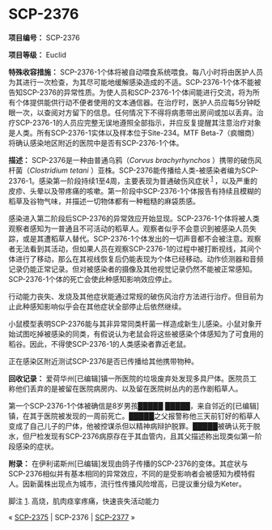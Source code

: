 # SCP-2376
                        


**项目编号：** SCP-2376

**项目等级：** Euclid

**特殊收容措施：** SCP-2376-1个体将被自动喂食系统喂食。每八小时将由医护人员为其进行一次检查，为其尽可能地缓解感染造成的不适。SCP-2376-1个体不能被告知SCP-2376的异常性质。为使人员和SCP-2376-1个体间能进行交流，将为所有个体提供能供行动不便者使用的文本通信器。在治疗时，医护人员应每5分钟眨眼一次，以查阅对方留下的信息。任何情况下不得将病患带出房间或加以丢弃。治疗SCP-2376-1的人员应完整无误地遵照全部指示，并应反复提醒其注意治疗对象是人类。所有SCP-2376-1实体以及样本位于Site-234。MTF Beta-7（疯帽商）将确认感染地区附近的医院中是否有SCP-2376-1个体。

**描述：** SCP-2376是一种由普通乌鸦（*Corvus brachyrhynchos* ）携带的破伤风杆菌（*Clostridium tetani* ）亚株。SCP-2376能传播给人类-被感染者编为SCP-2376-1。感染第一阶段持续1至4周，主要表现为普通破伤风症状<sup class='footnoteref'>
 <a shape='rect' class='footnoteref' id='footnoteref-1' href='javascript:;' onclick='WIKIDOT.page.utils.scrollToReference(&apos;footnote-1&apos;)'>1</a>
</sup>，以及严重的皮疹、头晕以及带疼痛的咳嗽。第一阶段中SCP-2376-1个体报告有持续且模糊的稻草及谷物气味，并描述一切物体都有一种粗糙的麻袋质感。

感染进入第二阶段后SCP-2376的异常效应开始显现。SCP-2376-1个体将被人类观察者感知为一普通且不可活动的稻草人。观察者似乎不会意识到被感染人员失踪，或是其遭稻草人替代。SCP-2376-1个体发出的一切声音都不会被注意。观察者无法看到其活动，但如果人员在观察SCP-2376-1的过程中被打断视线，其间个体进行了移动，那么在其视线恢复后仍能表现为个体已经移动。动作侦测器和音频记录仍能正常记录。但对被感染者的摄像及其他视觉记录仍然不能被正常感知。SCP-2376-1个体的死亡会使此种感知影响效应停止。

行动能力丧失、发烧及其他症状能通过常规的破伤风治疗方法进行治疗。但目前为止此种感知影响似乎会在其他症状全部停止后依然继续。

小鼠模型表明SCP-2376能与其非异常同类杆菌一样造成新生儿感染。小鼠对象开始试图吃掉被感染的同类，有假说认为老鼠会将这些被感染个体感知为了可食用的稻谷。因此，不得使SCP-2376-1的人类感染者靠近老鼠。

正在感染区附近测试SCP-2376是否已传播给其他携带物种。

**回收记录：** 
爱荷华州[已编辑]镇一所医院的垃圾废弃处发现多具尸体。医院员工称他们丢弃的是被留在医院病房内、以及留在医院树丛内的恶作剧稻草人。

第一个SCP-2376-1个体被确信是8岁男孩█████ █████，来自邻近的[已编辑]镇，在其于医院被发现的一周前死亡。█████之父报警称他三天前钉好的稻草人变成了自己儿子的尸体，他被控谋杀但以精神病辩护脱罪。█████被确认死于脱水，但尸检发现有SCP-2376病原存在于其血管内，且其父描述称出现类似第一阶段感染的症状。

**附录：** 在伊利诺斯州[已编辑]发现由鸽子传播的SCP-2376的变体。其症状与SCP-2376相似并有基本相同的异常效应，不同的是受影响者会被感知为模特假人。因新菌株出现点为城市，流行性传播风险增高，已提议重分级为Keter。


脚注
<a shape='rect' href='javascript:;' onclick='WIKIDOT.page.utils.scrollToReference(&apos;footnoteref-1&apos;)'>1</a>. 高烧，肌肉痉挛疼痛，快速丧失活动能力



« <a shape='rect' class='newpage' href='/scp-2375'>SCP-2375</a> | SCP-2376 | <a shape='rect' class='newpage' href='/scp-2377'>SCP-2377</a> »





                    